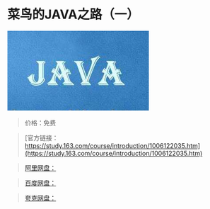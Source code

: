# 菜鸟的JAVA之路（一）

![img](../../../assets/study163/free/1e3502ff-9260-4801-971e-b52426e02a23.jpg)

> 价格：免费

> [官方链接：https://study.163.com/course/introduction/1006122035.htm](https://study.163.com/course/introduction/1006122035.htm)

> [阿里网盘：]()

> [百度网盘：]()

> [夸克网盘：]()
